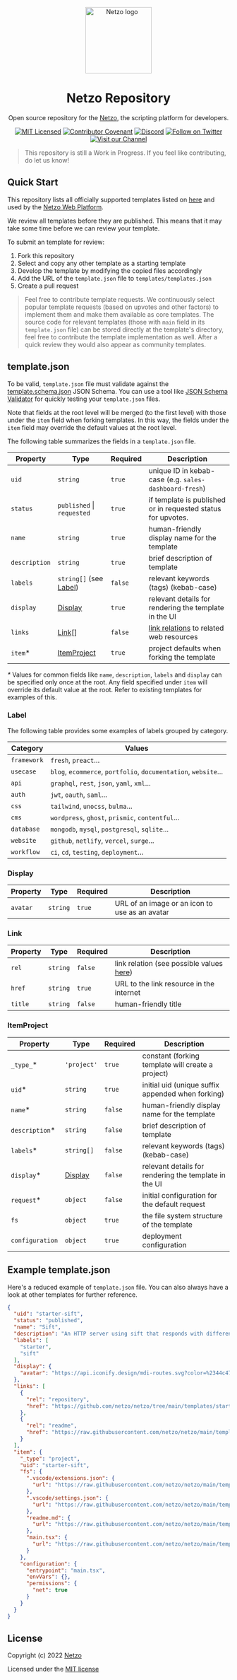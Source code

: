 <p align="center">
  <a href="https://netzo.io" rel="noopener" target="_blank">
    <img width="150" src="https://netzo.io/images/netzo-symbol-light.svg" alt="Netzo logo" />
  </a>
</p>

<h1 align="center">Netzo Repository</h1>

<p align="center">
  Open source repository for the <a href="https://app.netzo.io" target="_blank">Netzo</a>, the scripting platform for developers.
</p>

<div align="center">

[![MIT Licensed](https://img.shields.io/github/license/netzo/netzo)](https://github.com/netzo/netzo/tree/main/license)
[![Contributor Covenant](https://img.shields.io/badge/Contributor%20Covenant-2.1-4baaaa.svg)](code_of_conduct.md)
[![Discord](https://discord.com/api/guilds/1069584352415068251/widget.png)](https://discord.gg/tbDUpRQCTk)
[![Follow on Twitter](https://img.shields.io/twitter/follow/netzoio.svg?label=follow+netzoio)](https://twitter.com/netzoio)
[![Visit our Channel](https://img.shields.io/youtube/channel/views/UCHFSTwM7-ZjeJRI0RwtlFmg)](https://www.youtube.com/channel/UCHFSTwM7-ZjeJRI0RwtlFmg)

</div>

> This repository is still a Work in Progress. If you feel like contributing, do
> let us know!

## Quick Start

This repository lists all officially supported templates listed on
[here](https://app.netzo.io/templates) and used by the
[Netzo Web Platform](https://app.netzo.io).

We review all templates before they are published. This means that it may take
some time before we can review your template.

To submit an template for review:

1. Fork this repository
2. Select and copy any other template as a starting template
3. Develop the template by modifying the copied files accordingly
4. Add the URL of the `template.json` file to `templates/templates.json`
5. Create a pull request

> Feel free to contribute template requests. We continuously select popular
> template requests (based on upvotes and other factors) to implement them and
> make them available as core templates. The source code for relevant templates
> (those with `main` field in its `template.json` file) can be stored directly
> at the template's directory, feel free to contribute the template
> implementation as well. After a quick review they would also appear as
> community templates.

## template.json

To be valid, `template.json` file must validate against the
[template.schema.json](./template.schema.json) JSON Schema. You can use a tool
like [JSON Schema Validator](https://www.jsonschemavalidator.net/) for quickly
testing your `template.json` files.

Note that fields at the root level will be merged (to the first level) with
those under the `item` field when forking templates. In this way, the fields
under the `item` field may override the default values at the root level.

The following table summarizes the fields in a `template.json` file.

| Property      | Type                             | Required | Description                                                                                   |
| ------------- | -------------------------------- | -------- | --------------------------------------------------------------------------------------------- |
| `uid`         | `string`                         | `true`   | unique ID in kebab-case (e.g. `sales-dashboard-fresh`)                                        |
| `status`      | `published` \| `requested`       | `true`   | if template is published or in requested status for upvotes.                                  |
| `name`        | `string`                         | `true`   | human-friendly display name for the template                                                  |
| `description` | `string`                         | `true`   | brief description of template                                                                 |
| `labels`      | `string[]` (see [Label](#label)) | `false`  | relevant keywords (tags) (kebab-case)                                                         |
| `display`     | [Display](#display)              | `true`   | relevant details for rendering the template in the UI                                         |
| `links`       | [Link](#link)[]                  | `false`  | [link relations](https://www.w3.org/TR/image-resource/#sizes-member) to related web resources |
| `item`*       | [ItemProject](#itemproject)      | `true`   | project defaults when forking the template                                                    |

_\*_ Values for common fields like `name`, `description`, `labels` and `display`
can be specified only once at the root. Any field specified under `item` will
override its default value at the root. Refer to existing templates for examples
of this.

### Label

The following table provides some examples of labels grouped by category.

| Category    | Values                                                          |
| ----------- | --------------------------------------------------------------- |
| `framework` | `fresh`, `preact`...                                            |
| `usecase`   | `blog`, `ecommerce`, `portfolio`, `documentation`, `website`... |
| `api`       | `graphql`, `rest`, `json`, `yaml`, `xml`...                     |
| `auth`      | `jwt`, `oauth`, `saml`...                                       |
| `css`       | `tailwind`, `unocss`, `bulma`...                                |
| `cms`       | `wordpress`, `ghost`, `prismic`, `contentful`...                |
| `database`  | `mongodb`, `mysql`, `postgresql`, `sqlite`...                   |
| `website`   | `github`, `netlify`, `vercel`, `surge`...                       |
| `workflow`  | `ci`, `cd`, `testing`, `deployment`...                          |

### Display

| Property | Type     | Required | Description                                    |
| -------- | -------- | -------- | ---------------------------------------------- |
| `avatar` | `string` | `true`   | URL of an image or an icon to use as an avatar |

### Link

| Property | Type     | Required | Description                                                                                 |
| -------- | -------- | -------- | ------------------------------------------------------------------------------------------- |
| `rel`    | `string` | `false`  | link relation (see possible values [here](https://www.iana.org/assignments/link-relations)) |
| `href`   | `string` | `true`   | URL to the link resource in the internet                                                    |
| `title`  | `string` | `false`  | human-friendly title                                                                        |

### ItemProject

| Property        | Type                | Required | Description                                           |
| --------------- | ------------------- | -------- | ----------------------------------------------------- |
| `_type_`*       | `'project'`         | `true`   | constant (forking template will create a project)     |
| `uid`*          | `string`            | `true`   | initial uid (unique suffix appended when forking)     |
| `name`*         | `string`            | `false`  | human-friendly display name for the template          |
| `description`*  | `string`            | `false`  | brief description of template                         |
| `labels`*       | `string[]`          | `false`  | relevant keywords (tags) (kebab-case)                 |
| `display`*      | [Display](#display) | `false`  | relevant details for rendering the template in the UI |
| `request`*      | `object`            | `false`  | initial configuration for the default request         |
| `fs`            | `object`            | `true`   | the file system structure of the template             |
| `configuration` | `object`            | `true`   | deployment configuration                              |

## Example template.json

Here's a reduced example of `template.json` file. You can also always have a
look at other templates for further reference.

```json
{
  "uid": "starter-sift",
  "status": "published",
  "name": "Sift",
  "description": "An HTTP server using sift that responds with different payload types based on route. Netzo includes a routing and utility library for Deno Deploy. Its route handler signature is simple and easy to understand. Handlers accept a Request and return a Response.",
  "labels": [
    "starter",
    "sift"
  ],
  "display": {
    "avatar": "https://api.iconify.design/mdi-routes.svg?color=%2344c47d"
  },
  "links": [
    {
      "rel": "repository",
      "href": "https://github.com/netzo/netzo/tree/main/templates/starter-sift"
    },
    {
      "rel": "readme",
      "href": "https://raw.githubusercontent.com/netzo/netzo/main/templates/starter-sift/src/readme.md"
    }
  ],
  "item": {
    "_type": "project",
    "uid": "starter-sift",
    "fs": {
      ".vscode/extensions.json": {
        "url": "https://raw.githubusercontent.com/netzo/netzo/main/templates/starter-sift/src/.vscode/extensions.json"
      },
      ".vscode/settings.json": {
        "url": "https://raw.githubusercontent.com/netzo/netzo/main/templates/starter-sift/src/.vscode/settings.json"
      },
      "readme.md": {
        "url": "https://raw.githubusercontent.com/netzo/netzo/main/templates/starter-sift/src/readme.md"
      },
      "main.tsx": {
        "url": "https://raw.githubusercontent.com/netzo/netzo/main/templates/starter-sift/src/main.tsx"
      }
    },
    "configuration": {
      "entrypoint": "main.tsx",
      "envVars": {},
      "permissions": {
        "net": true
      }
    }
  }
}
```

## License

Copyright (c) 2022 [Netzo](https://netzo.io)

Licensed under the [MIT license](LICENSE)
